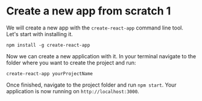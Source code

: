 # Create a new app from scratch 1

We will create a new app with the `create-react-app` command line tool.
Let's start with installing it.

```
npm install -g create-react-app
```

Now we can create a new application with it. In your terminal navigate to the folder where you want to create the project and run:

```
create-react-app yourProjectName
```

Once finished, navigate to the project folder and run `npm start`. Your application is now running on `http://localhost:3000`.
